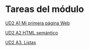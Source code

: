 # Tareas del módulo

[UD2 A1 Mi primera página Web](Tarea_A1/)

[UD2 A2 HTML semántico](Tarea_A2/)

[UD2 A3. Listas](Tarea_A3/)